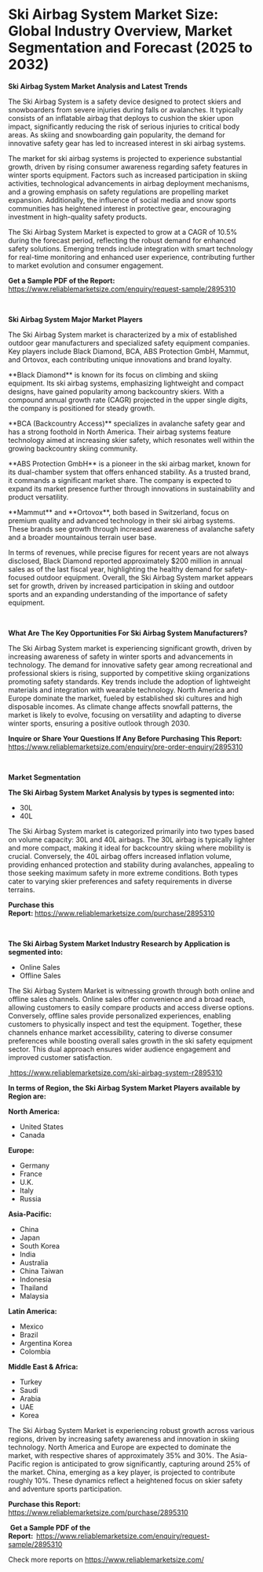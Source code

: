 <p><h1>Ski Airbag System Market Size: Global Industry Overview, Market Segmentation and Forecast (2025 to 2032)</h1></p><p><strong>Ski Airbag System Market Analysis and Latest Trends</strong></p>
<p><p>The Ski Airbag System is a safety device designed to protect skiers and snowboarders from severe injuries during falls or avalanches. It typically consists of an inflatable airbag that deploys to cushion the skier upon impact, significantly reducing the risk of serious injuries to critical body areas. As skiing and snowboarding gain popularity, the demand for innovative safety gear has led to increased interest in ski airbag systems.</p><p>The market for ski airbag systems is projected to experience substantial growth, driven by rising consumer awareness regarding safety features in winter sports equipment. Factors such as increased participation in skiing activities, technological advancements in airbag deployment mechanisms, and a growing emphasis on safety regulations are propelling market expansion. Additionally, the influence of social media and snow sports communities has heightened interest in protective gear, encouraging investment in high-quality safety products.</p><p>The Ski Airbag System Market is expected to grow at a CAGR of 10.5% during the forecast period, reflecting the robust demand for enhanced safety solutions. Emerging trends include integration with smart technology for real-time monitoring and enhanced user experience, contributing further to market evolution and consumer engagement.</p></p>
<p><strong>Get a Sample PDF of the Report:&nbsp;</strong> <a href="https://www.reliablemarketsize.com/enquiry/request-sample/2895310?utm_campaign=3094&utm_medium=2&utm_source=Github&utm_content=ia&utm_term=15032025&utm_id=ski-airbag-system">https://www.reliablemarketsize.com/enquiry/request-sample/2895310</a></p>
<p>&nbsp;</p>
<p><strong>Ski Airbag System Major Market Players</strong></p>
<p><p>The Ski Airbag System market is characterized by a mix of established outdoor gear manufacturers and specialized safety equipment companies. Key players include Black Diamond, BCA, ABS Protection GmbH, Mammut, and Ortovox, each contributing unique innovations and brand loyalty.</p><p>**Black Diamond** is known for its focus on climbing and skiing equipment. Its ski airbag systems, emphasizing lightweight and compact designs, have gained popularity among backcountry skiers. With a compound annual growth rate (CAGR) projected in the upper single digits, the company is positioned for steady growth.</p><p>**BCA (Backcountry Access)** specializes in avalanche safety gear and has a strong foothold in North America. Their airbag systems feature technology aimed at increasing skier safety, which resonates well within the growing backcountry skiing community.</p><p>**ABS Protection GmbH** is a pioneer in the ski airbag market, known for its dual-chamber system that offers enhanced stability. As a trusted brand, it commands a significant market share. The company is expected to expand its market presence further through innovations in sustainability and product versatility.</p><p>**Mammut** and **Ortovox**, both based in Switzerland, focus on premium quality and advanced technology in their ski airbag systems. These brands see growth through increased awareness of avalanche safety and a broader mountainous terrain user base.</p><p>In terms of revenues, while precise figures for recent years are not always disclosed, Black Diamond reported approximately $200 million in annual sales as of the last fiscal year, highlighting the healthy demand for safety-focused outdoor equipment. Overall, the Ski Airbag System market appears set for growth, driven by increased participation in skiing and outdoor sports and an expanding understanding of the importance of safety equipment.</p></p>
<p>&nbsp;</p>
<p><strong>What Are The Key Opportunities For Ski Airbag System Manufacturers?</strong></p>
<p><p>The Ski Airbag System market is experiencing significant growth, driven by increasing awareness of safety in winter sports and advancements in technology. The demand for innovative safety gear among recreational and professional skiers is rising, supported by competitive skiing organizations promoting safety standards. Key trends include the adoption of lightweight materials and integration with wearable technology. North America and Europe dominate the market, fueled by established ski cultures and high disposable incomes. As climate change affects snowfall patterns, the market is likely to evolve, focusing on versatility and adapting to diverse winter sports, ensuring a positive outlook through 2030.</p></p>
<p><strong>Inquire or Share Your Questions If Any Before Purchasing This Report:</strong> <a href="https://www.reliablemarketsize.com/enquiry/pre-order-enquiry/2895310?utm_campaign=3094&utm_medium=2&utm_source=Github&utm_content=ia&utm_term=15032025&utm_id=ski-airbag-system">https://www.reliablemarketsize.com/enquiry/pre-order-enquiry/2895310</a></p>
<p>&nbsp;</p>
<p><strong>Market Segmentation</strong></p>
<p><strong>The Ski Airbag System Market Analysis by types is segmented into:</strong></p>
<p><ul><li>30L</li><li>40L</li></ul></p>
<p><p>The Ski Airbag System market is categorized primarily into two types based on volume capacity: 30L and 40L airbags. The 30L airbag is typically lighter and more compact, making it ideal for backcountry skiing where mobility is crucial. Conversely, the 40L airbag offers increased inflation volume, providing enhanced protection and stability during avalanches, appealing to those seeking maximum safety in more extreme conditions. Both types cater to varying skier preferences and safety requirements in diverse terrains.</p></p>
<p><strong>Purchase this Report:&nbsp;</strong><a href="https://www.reliablemarketsize.com/purchase/2895310?utm_campaign=3094&utm_medium=2&utm_source=Github&utm_content=ia&utm_term=15032025&utm_id=ski-airbag-system">https://www.reliablemarketsize.com/purchase/2895310</a></p>
<p>&nbsp;</p>
<p><strong>The Ski Airbag System Market Industry Research by Application is segmented into:</strong></p>
<p><ul><li>Online Sales</li><li>Offline Sales</li></ul></p>
<p><p>The Ski Airbag System Market is witnessing growth through both online and offline sales channels. Online sales offer convenience and a broad reach, allowing customers to easily compare products and access diverse options. Conversely, offline sales provide personalized experiences, enabling customers to physically inspect and test the equipment. Together, these channels enhance market accessibility, catering to diverse consumer preferences while boosting overall sales growth in the ski safety equipment sector. This dual approach ensures wider audience engagement and improved customer satisfaction.</p></p>
<p><a href="https://www.reliablemarketsize.com/ski-airbag-system-r2895310?utm_campaign=3094&utm_medium=2&utm_source=Github&utm_content=ia&utm_term=15032025&utm_id=ski-airbag-system">&nbsp;https://www.reliablemarketsize.com/ski-airbag-system-r2895310</a></p>
<p><strong>In terms of Region, the Ski Airbag System Market Players available by Region are:</strong></p>
<p>
    <p> <strong> North America: </strong>
        <ul>
            <li>United States</li>
            <li>Canada</li>
        </ul>
        </p> 
    <p> <strong> Europe: </strong>
        <ul>
            <li>Germany</li>
            <li>France</li>
            <li>U.K.</li>
            <li>Italy</li>
            <li>Russia</li>
        </ul>
        </p> 
    <p> <strong> Asia-Pacific: </strong>
        <ul>
            <li>China</li>
            <li>Japan</li>
            <li>South Korea</li>
            <li>India</li>
            <li>Australia</li>
            <li>China Taiwan</li>
            <li>Indonesia</li>
            <li>Thailand</li>
            <li>Malaysia</li>
        </ul>
        </p> 
    <p> <strong> Latin America: </strong>
        <ul>
            <li>Mexico</li>
            <li>Brazil</li>
            <li>Argentina Korea</li>
            <li>Colombia</li>
        </ul>
        </p> 
    <p> <strong> Middle East & Africa: </strong>
        <ul>
            <li>Turkey</li>
            <li>Saudi</li>
            <li>Arabia</li>
            <li>UAE</li>
            <li>Korea</li>
        </ul>
    </p>
    </p>
<p><p>The Ski Airbag System Market is experiencing robust growth across various regions, driven by increasing safety awareness and innovation in skiing technology. North America and Europe are expected to dominate the market, with respective shares of approximately 35% and 30%. The Asia-Pacific region is anticipated to grow significantly, capturing around 25% of the market. China, emerging as a key player, is projected to contribute roughly 10%. These dynamics reflect a heightened focus on skier safety and adventure sports participation.</p></p>
<p><strong>Purchase this Report: </strong><a href="https://www.reliablemarketsize.com/purchase/2895310?utm_campaign=3094&utm_medium=2&utm_source=Github&utm_content=ia&utm_term=15032025&utm_id=ski-airbag-system">https://www.reliablemarketsize.com/purchase/2895310</a></p>
<p>&nbsp;<strong>Get a Sample PDF of the Report:&nbsp;&nbsp;</strong><a href="https://www.reliablemarketsize.com/enquiry/request-sample/2895310?utm_campaign=3094&utm_medium=2&utm_source=Github&utm_content=ia&utm_term=15032025&utm_id=ski-airbag-system">https://www.reliablemarketsize.com/enquiry/request-sample/2895310</a></p>
<p><strong></strong></p>
<p>Check more reports on <a href="https://www.reliablemarketsize.com/?utm_campaign=3094&utm_medium=2&utm_source=Github&utm_content=ia&utm_term=15032025&utm_id=ski-airbag-system">https://www.reliablemarketsize.com/</a></p>